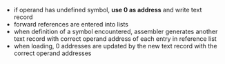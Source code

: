 - if operand has undefined symbol, **use 0 as address** and write text record
- forward references are entered into lists
- when definition of a symbol encountered, assembler generates another text record with correct operand address of each entry in reference list
- when loading, 0 addresses are updated by the new text record with the correct operand addresses